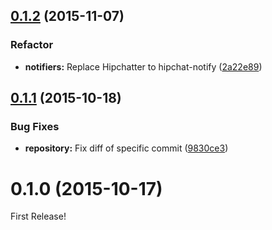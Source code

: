 <a name="0.1.2"></a>
## [0.1.2](https://github.com/moqada/github-wiki-notifier/compare/v0.1.1...v0.1.2) (2015-11-07)


### Refactor

* **notifiers:** Replace Hipchatter to hipchat-notify ([2a22e89](https://github.com/moqada/github-wiki-notifier/commit/2a22e89))



<a name="0.1.1"></a>
## [0.1.1](https://github.com/moqada/github-wiki-notifier/compare/v0.1.0...v0.1.1) (2015-10-18)


### Bug Fixes

* **repository:** Fix diff of specific commit ([9830ce3](https://github.com/moqada/github-wiki-notifier/commit/9830ce3))



<a name="0.1.0"></a>
# 0.1.0 (2015-10-17)

First Release!



